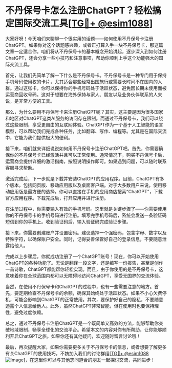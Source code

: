 # 不丹保号卡怎么注册ChatGPT？轻松搞定国际交流工具[[TG💪+ @esim1088](https://t.me/s/esim1088)]

大家好呀！今天咱们来聊聊一个很实用的话题——如何使用不丹保号卡注册ChatGPT。如果你对这个话题感兴趣，或者正打算入手一块不丹保号卡，那这篇文章一定适合你。咱们将从不丹保号卡的基本概念开始讲起，逐步深入到如何注册ChatGPT，还会分享一些小技巧和注意事项，帮助你顺利上手这个功能强大的国际交流工具。

首先，让我们先简单了解一下什么是不丹保号卡。不丹保号卡是一种专门用于保持手机号码使用权的卡片，尤其适合那些经常出国旅行或需要长时间不在国内的人群。通过这张卡，你可以保持你的手机号码处于活跃状态，避免因长期未使用而被运营商回收号码。这对于想要在海外保持与家人、朋友以及业务伙伴联系的人来说，是非常方便的工具。

那么，为什么要用不丹保号卡来注册ChatGPT呢？其实，这主要是因为很多国家和地区对ChatGPT这类AI服务的访问存在限制。而通过不丹保号卡，我们可以绕过这些限制，享受更自由的互联网体验。ChatGPT作为一个基于人工智能的语言模型，可以帮助我们完成各种任务，比如翻译、写作、编程等。尤其是在国际交流中，它能为我们提供极大的便利。

接下来，咱们就来详细说说如何用不丹保号卡注册ChatGPT吧。首先，你需要确保你的不丹保号卡已经激活并且可以正常使用。通常情况下，购买不丹保号卡后，运营商会提供详细的激活指南，按照说明操作即可。如果遇到问题，可以随时联系客服寻求帮助。

激活完成后，下一步就是下载并安装ChatGPT的应用程序。目前，ChatGPT有多个版本，包括网页版、移动应用版以及桌面客户端。对于大多数用户来说，使用移动应用版是最方便的选择。你可以直接在手机的应用商店搜索“ChatGPT”，下载官方应用程序。下载完成后，打开应用并进行注册。

在注册过程中，你需要输入有效的手机号码。这里就是关键步骤了——你需要使用你的不丹保号卡的手机号码进行注册。填写完手机号码后，系统会发送一条验证码短信到你的手机上。收到验证码后，输入验证码完成验证步骤。

接下来，你需要创建账户并设置密码。建议选择一个强密码，包含字母、数字以及特殊字符，以确保账户安全。同时，记得妥善保管好自己的登录信息，不要随意泄露给他人。

完成以上步骤后，你就成功注册了一个ChatGPT账号！现在，你可以开始使用ChatGPT的各种功能了。无论是翻译一段文字，还是编写一份报告，甚至是创作一首诗歌，ChatGPT都能帮你轻松实现。而且，由于你使用的是不丹保号卡，这意味着你在全球范围内都可以无障碍地访问ChatGPT，享受无国界的交流体验。

当然，在使用不丹保号卡和ChatGPT的过程中，也有一些需要注意的地方。首先，要定期检查不丹保号卡的余额，确保其始终处于活跃状态。如果不小心欠费停机，可能会影响到ChatGPT的正常使用。其次，要保护好自己的隐私，不要随意透露个人信息给他人。此外，虽然ChatGPT非常智能，但在使用时也要保持理性，避免过度依赖。

总之，通过不丹保号卡注册ChatGPT是一个既简单又高效的方法，能够帮助你突破地域限制，畅享全球化的交流平台。希望本文的内容对你有所帮助，让你能够顺利开启ChatGPT之旅。如果你还有其他疑问，欢迎随时留言讨论哦！

最后，再次提醒大家，如果你需要更多关于不丹保号卡的信息，或者想要了解更多有关ChatGPT的使用技巧，不妨加入我们的讨论群组[[TG💪+ @esim1088](https://t.me/s/esim1088) ![Image](https://i.postimg.cc/4NQfJmqS/Snipaste-2025-05-13-00-14-12.png)]，在这里你可以与其他志同道合的朋友一起探讨交流，共同进步！